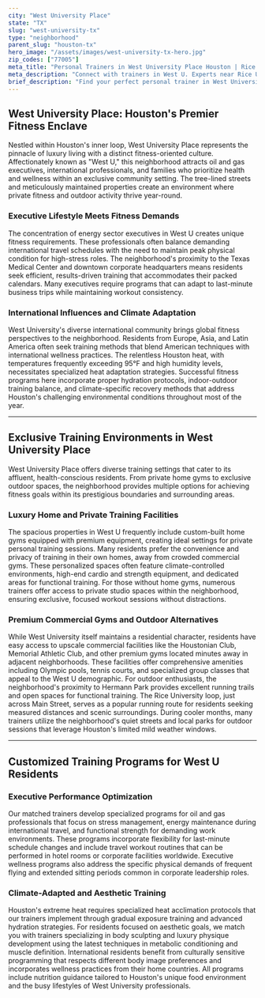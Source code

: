 ```yaml
---
city: "West University Place"
state: "TX"
slug: "west-university-tx"
type: "neighborhood"
parent_slug: "houston-tx"
hero_image: "/assets/images/west-university-tx-hero.jpg"
zip_codes: ["77005"]
meta_title: "Personal Trainers in West University Place Houston | Rice Village & Family Fitness"
meta_description: "Connect with trainers in West U. Experts near Rice University, focusing on family wellness, community parks, and academic stress management."
brief_description: "Find your perfect personal trainer in West University Place, Houston's premier neighborhood for executives and luxury living. Our elite matching service connects you with certified trainers who specialize in high-performance fitness for oil and gas professionals, international executives, and discerning residents. Whether you need heat-adapted outdoor training at nearby parks, private sessions in your luxury home gym, or corporate wellness programming, we match you with trainers who understand Houston's unique fitness demands. Achieve your aesthetic, performance, and wellness goals with personalized training solutions designed for West U's sophisticated lifestyle."
---
```

## West University Place: Houston's Premier Fitness Enclave

Nestled within Houston's inner loop, West University Place represents the pinnacle of luxury living with a distinct fitness-oriented culture. Affectionately known as "West U," this neighborhood attracts oil and gas executives, international professionals, and families who prioritize health and wellness within an exclusive community setting. The tree-lined streets and meticulously maintained properties create an environment where private fitness and outdoor activity thrive year-round.

### Executive Lifestyle Meets Fitness Demands

The concentration of energy sector executives in West U creates unique fitness requirements. These professionals often balance demanding international travel schedules with the need to maintain peak physical condition for high-stress roles. The neighborhood's proximity to the Texas Medical Center and downtown corporate headquarters means residents seek efficient, results-driven training that accommodates their packed calendars. Many executives require programs that can adapt to last-minute business trips while maintaining workout consistency.

### International Influences and Climate Adaptation

West University's diverse international community brings global fitness perspectives to the neighborhood. Residents from Europe, Asia, and Latin America often seek training methods that blend American techniques with international wellness practices. The relentless Houston heat, with temperatures frequently exceeding 95°F and high humidity levels, necessitates specialized heat adaptation strategies. Successful fitness programs here incorporate proper hydration protocols, indoor-outdoor training balance, and climate-specific recovery methods that address Houston's challenging environmental conditions throughout most of the year.

---

## Exclusive Training Environments in West University Place

West University Place offers diverse training settings that cater to its affluent, health-conscious residents. From private home gyms to exclusive outdoor spaces, the neighborhood provides multiple options for achieving fitness goals within its prestigious boundaries and surrounding areas.

### Luxury Home and Private Training Facilities

The spacious properties in West U frequently include custom-built home gyms equipped with premium equipment, creating ideal settings for private personal training sessions. Many residents prefer the convenience and privacy of training in their own homes, away from crowded commercial gyms. These personalized spaces often feature climate-controlled environments, high-end cardio and strength equipment, and dedicated areas for functional training. For those without home gyms, numerous trainers offer access to private studio spaces within the neighborhood, ensuring exclusive, focused workout sessions without distractions.

### Premium Commercial Gyms and Outdoor Alternatives

While West University itself maintains a residential character, residents have easy access to upscale commercial facilities like the Houstonian Club, Memorial Athletic Club, and other premium gyms located minutes away in adjacent neighborhoods. These facilities offer comprehensive amenities including Olympic pools, tennis courts, and specialized group classes that appeal to the West U demographic. For outdoor enthusiasts, the neighborhood's proximity to Hermann Park provides excellent running trails and open spaces for functional training. The Rice University loop, just across Main Street, serves as a popular running route for residents seeking measured distances and scenic surroundings. During cooler months, many trainers utilize the neighborhood's quiet streets and local parks for outdoor sessions that leverage Houston's limited mild weather windows.

---

## Customized Training Programs for West U Residents

### Executive Performance Optimization

Our matched trainers develop specialized programs for oil and gas professionals that focus on stress management, energy maintenance during international travel, and functional strength for demanding work environments. These programs incorporate flexibility for last-minute schedule changes and include travel workout routines that can be performed in hotel rooms or corporate facilities worldwide. Executive wellness programs also address the specific physical demands of frequent flying and extended sitting periods common in corporate leadership roles.

### Climate-Adapted and Aesthetic Training

Houston's extreme heat requires specialized heat acclimation protocols that our trainers implement through gradual exposure training and advanced hydration strategies. For residents focused on aesthetic goals, we match you with trainers specializing in body sculpting and luxury physique development using the latest techniques in metabolic conditioning and muscle definition. International residents benefit from culturally sensitive programming that respects different body image preferences and incorporates wellness practices from their home countries. All programs include nutrition guidance tailored to Houston's unique food environment and the busy lifestyles of West University professionals.